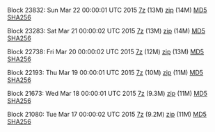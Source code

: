 Block 23832: Sun Mar 22 00:00:01 UTC 2015 [7z](https://transfer.sh/9JiMD/bootstrap.dat.20150322.7z) (13M) [zip](https://transfer.sh/vEab2/bootstrap.dat.20150322.zip) (14M) [MD5](https://transfer.sh/1eGQbH/md5.txt) [SHA256](https://transfer.sh/e8LCy/sha256.txt)

Block 23283: Sat Mar 21 00:00:02 UTC 2015 [7z](https://transfer.sh/EUpcA/bootstrap.dat.20150321.7z) (13M) [zip](https://transfer.sh/Ak5bC/bootstrap.dat.20150321.zip) (14M) [MD5](https://transfer.sh/M1XD1/md5.txt) [SHA256](https://transfer.sh/fddpu/sha256.txt)

Block 22738: Fri Mar 20 00:00:02 UTC 2015 [7z](https://transfer.sh/Krmc7/bootstrap.dat.20150320.7z) (12M) [zip](https://transfer.sh/18X2qi/bootstrap.dat.20150320.zip) (13M) [MD5](https://transfer.sh/1hFbfb/md5.txt) [SHA256](https://transfer.sh/Ss8Yc/sha256.txt)

Block 22193: Thu Mar 19 00:00:01 UTC 2015 [7z](https://transfer.sh/1ec7OO/bootstrap.dat.20150319.7z) (10M) [zip](https://transfer.sh/uqmjp/bootstrap.dat.20150319.zip) (11M) [MD5](https://transfer.sh/gziBU/md5.txt) [SHA256](https://transfer.sh/EX9zz/sha256.txt)

Block 21673: Wed Mar 18 00:00:01 UTC 2015 [7z](https://transfer.sh/fRmA0/bootstrap.dat.20150318.7z) (9.3M) [zip](https://transfer.sh/UV6BH/bootstrap.dat.20150318.zip) (11M) [MD5](https://transfer.sh/Q70IA/md5.txt) [SHA256](https://transfer.sh/4yoiM/sha256.txt)

Block 21080: Tue Mar 17 00:00:02 UTC 2015 [7z](https://transfer.sh/a9jDQ/bootstrap.dat.20150317.7z) (9.2M) [zip](https://transfer.sh/FYA5e/bootstrap.dat.20150317.zip) (11M) [MD5](https://transfer.sh/5B1Js/md5.txt) [SHA256](https://transfer.sh/29DHJ/sha256.txt)
